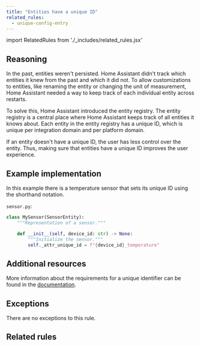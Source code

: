 ```yaml
---
title: "Entities have a unique ID"
related_rules:
  - unique-config-entry
---
```

import RelatedRules from './_includes/related_rules.jsx'

## Reasoning

In the past, entities weren't persisted.
Home Assistant didn't track which entities it knew from the past and which it did not.
To allow customizations to entities, like renaming the entity or changing the unit of measurement, Home Assistant needed a way to keep track of each individual entity across restarts.

To solve this, Home Assistant introduced the entity registry.
The entity registry is a central place where Home Assistant keeps track of all entities it knows about.
Each entity in the entity registry has a unique ID, which is unique per integration domain and per platform domain.

If an entity doesn't have a unique ID, the user has less control over the entity.
Thus, making sure that entities have a unique ID improves the user experience.

## Example implementation

In this example there is a temperature sensor that sets its unique ID using the shorthand notation.

`sensor.py`:
```python {6} showLineNumbers
class MySensor(SensorEntity):
    """Representation of a sensor."""

    def __init__(self, device_id: str) -> None:
        """Initialize the sensor."""
        self._attr_unique_id = f"{device_id}_temperature"
```

## Additional resources

More information about the requirements for a unique identifier can be found in the [documentation](/docs/entity_registry_index#unique-id-requirements).

## Exceptions

There are no exceptions to this rule.

## Related rules

<RelatedRules relatedRules={frontMatter.related_rules}></RelatedRules>